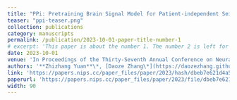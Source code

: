 ```yaml
---
title: "PPi: Pretraining Brain Signal Model for Patient-independent Seizure Detection"
teaser: "ppi-teaser.png"
collection: publications
category: manuscripts
permalink: /publication/2023-10-01-paper-title-number-1
# excerpt: 'This paper is about the number 1. The number 2 is left for future work.'
date: 2023-10-01
venue: 'In Proceedings of the Thirty-Seventh Annual Conference on Neural Information Processing Systems'
authors: '**Zhizhang Yuan**\*, [Daoze Zhang\*](https://daozezhang.github.io/), [Yang Yang](http://yangy.org/), [Junru Chen](https://mrnobodycali.github.io/), Yafeng Li (\*: equal contribution)'
link: 'https://papers.nips.cc/paper_files/paper/2023/hash/dbeb7e621d4a554069a6a775da0f7273-Abstract-Conference.html'
paperurl: 'https://papers.nips.cc/paper_files/paper/2023/file/dbeb7e621d4a554069a6a775da0f7273-Paper-Conference.pdf'
width: 90
---
```

